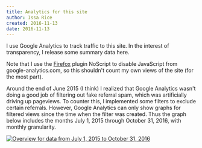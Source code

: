 ```yaml
---
title: Analytics for this site
author: Issa Rice
created: 2016-11-13
date: 2016-11-13
---
```


I use Google Analytics to track traffic to this site.
In the interest of transparency, I release some summary data here.

Note that I use the [Firefox]() plugin NoScript to disable JavaScript from
google-analytics.com, so this shouldn't count my own views of the site (for the
most part).

Around the end of June 2015 (I think) I realized that Google Analytics wasn't
doing a good job of filtering out fake referral spam, which was artificially
driving up pageviews.
To counter this, I implemented some filters to exclude certain referrals.
However, Google Analytics can only show graphs for filtered views since the
time when the filter was created.
Thus the graph below includes the months July 1, 2015 through October 31, 2016,
with monthly granularity.

[![Overview for data from July 1, 2015 to October 31,
2016](analytics-2015-07-01-to-2016-10-31.png)](analytics-2015-07-01-to-2016-10-31.png)
